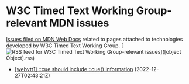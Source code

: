 # W3C Timed Text Working Group-relevant MDN issues

[Issues filed on MDN Web Docs](https://github.com/mdn/content/issues) related to pages attached to technologies developed by W3C Timed Text Working Group. [![RSS feed for W3C Timed Text Working Group-relevant issues](https://www.w3.org/QA/2007/04/feed_icon)]([object Object].rss)

* [\[webvtt1\] ::cue should include ::cue() information](https://github.com/mdn/content/issues/23209) (2022-12-27T02:43:21Z)
  
